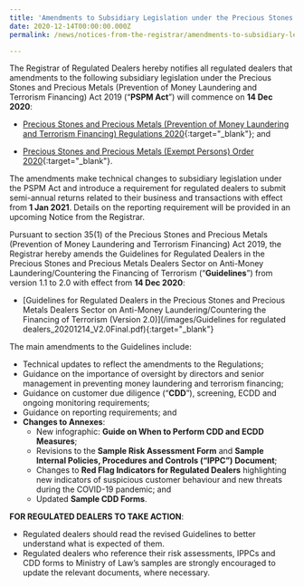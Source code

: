 ```yaml
---
title: 'Amendments to Subsidiary Legislation under the Precious Stones and Precious Metals (Prevention of Money Laundering and Terrorism Financing) Act 2019 and the Guidelines for Regulated Dealers (Version 2.0) with effect from 14 Dec 2020'
date: 2020-12-14T00:00:00.000Z
permalink: /news/notices-from-the-registrar/amendments-to-subsidiary-legislation-and-guidelines-for-regulated-dealers-14-dec-2020

---
```



The Registrar of Regulated Dealers hereby notifies all regulated dealers that amendments to the following subsidiary legislation under the Precious Stones and Precious Metals (Prevention of Money Laundering and Terrorism Financing) Act 2019 (“**PSPM Act**”) will commence on **14 Dec 2020**:
 
* [Precious Stones and Precious Metals (Prevention of Money Laundering and Terrorism Financing) Regulations 2020](https://sso.agc.gov.sg/SL/PSPMPMLTFA2019-S306-2019?DocDate=20201207){:target="_blank"}; and
 
* [Precious Stones and Precious Metals (Exempt Persons) Order 2020](https://sso.agc.gov.sg/SL/PSPMPMLTFA2019-S307-2019?DocDate=20201207){:target="_blank"}.
 
The amendments make technical changes to subsidiary legislation under the PSPM Act and introduce a requirement for regulated dealers to submit semi-annual returns related to their business and transactions with effect from **1 Jan 2021**. Details on the reporting requirement will be provided in an upcoming Notice from the Registrar.
 
Pursuant to section 35(1) of the Precious Stones and Precious Metals (Prevention of Money Laundering and Terrorism Financing) Act 2019, the Registrar hereby amends the Guidelines for Regulated Dealers in the Precious Stones and Precious Metals Dealers Sector on Anti-Money Laundering/Countering the Financing of Terrorism (“**Guidelines**”) from version 1.1 to 2.0 with effect from **14 Dec 2020**:
 
* [Guidelines for Regulated Dealers in the Precious Stones and Precious Metals Dealers Sector on Anti-Money Laundering/Countering the Financing of Terrorism (Version 2.0)](/images/Guidelines for regulated dealers_20201214_V2.0Final.pdf){:target="_blank"}
 
The main amendments to the Guidelines include:
* Technical updates to reflect the amendments to the Regulations;
* Guidance on the importance of oversight by directors and senior management in preventing money laundering and terrorism financing;
* Guidance on customer due diligence (“**CDD**”), screening, ECDD and ongoing monitoring requirements;
* Guidance on reporting requirements; and
* **Changes to Annexes**:
  * New infographic: **Guide on When to Perform CDD and ECDD Measures**;
  * Revisions to the **Sample Risk Assessment Form** and **Sample Internal Policies, Procedures and Controls (“IPPC”) Document**;
  * Changes to **Red Flag Indicators for Regulated Dealers** highlighting new indicators of suspicious customer behaviour and new threats during the COVID-19 pandemic; and
  * Updated **Sample CDD Forms**.
 
**FOR REGULATED DEALERS TO TAKE ACTION**:
- Regulated dealers should read the revised Guidelines to better understand what is expected of them.
- Regulated dealers who reference their risk assessments, IPPCs and CDD forms to Ministry of Law’s samples are strongly encouraged to update the relevant documents, where necessary.
